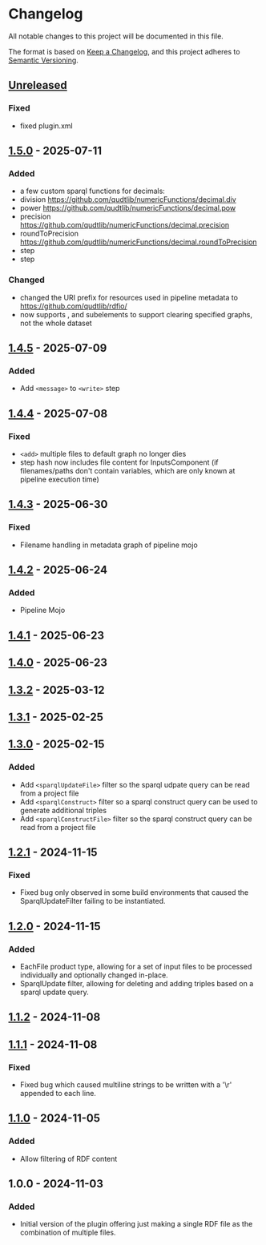 # Changelog

All notable changes to this project will be documented in this file.

The format is based on [Keep a Changelog](https://keepachangelog.com/en/1.0.0/),
and this project adheres to [Semantic Versioning](https://semver.org/spec/v2.0.0.html).

## [Unreleased]

### Fixed

- fixed plugin.xml

## [1.5.0] - 2025-07-11
### Added
- a few custom sparql functions for decimals:
- division https://github.com/qudtlib/numericFunctions/decimal.div
- power https://github.com/qudtlib/numericFunctions/decimal.pow
- precision https://github.com/qudtlib/numericFunctions/decimal.precision
- roundToPrecision https://github.com/qudtlib/numericFunctions/decimal.roundToPrecision
- <when> step
- <stop> step

### Changed
- changed the URI prefix for resources used in pipeline metadata to https://github.com/qudtlib/rdfio/
- <clear> now supports <message>, <graphs> and <graph> subelements to support clearing specified graphs, not the whole dataset

## [1.4.5] - 2025-07-09
### Added
- Add `<message>` to `<write>` step

## [1.4.4] - 2025-07-08
### Fixed
- `<add>` multiple files to default graph no longer dies
- step hash now includes file content for InputsComponent (if filenames/paths don't contain variables, which are only known at pipeline execution time)

###

## [1.4.3] - 2025-06-30
### Fixed
- Filename handling in metadata graph of pipeline mojo

## [1.4.2] - 2025-06-24
### Added
- Pipeline Mojo

## [1.4.1] - 2025-06-23

## [1.4.0] - 2025-06-23

## [1.3.2] - 2025-03-12

## [1.3.1] - 2025-02-25

## [1.3.0] - 2025-02-15
### Added
- Add `<sparqlUpdateFile>` filter so the sparql udpate query can be read from a project file
- Add `<sparqlConstruct>` filter so a sparql construct query can be used to generate additional triples
- Add `<sparqlConstructFile>` filter so the sparql construct query can be read from a project file

## [1.2.1] - 2024-11-15
### Fixed
- Fixed bug only observed in some build environments that caused the SparqlUpdateFilter failing to be instantiated.

## [1.2.0] - 2024-11-15
### Added
- EachFile product type, allowing for a set of input files to be processed individually and optionally changed in-place.
- SparqlUpdate filter, allowing for deleting and adding triples based on a sparql update query.

## [1.1.2] - 2024-11-08

## [1.1.1] - 2024-11-08
### Fixed
- Fixed bug which caused multiline strings to be written with a '\r' appended to each line.

## [1.1.0] - 2024-11-05
### Added
- Allow filtering of RDF content

## 1.0.0 - 2024-11-03
### Added
- Initial version of the plugin offering just making a single RDF file as the combination of multiple files.

[Unreleased]: https://github.com/qudtlib/rdfio-maven-plugin/compare/v1.5.0...HEAD
[1.5.0]: https://github.com/qudtlib/rdfio-maven-plugin/compare/v1.4.5...v1.5.0
[1.4.5]: https://github.com/qudtlib/rdfio-maven-plugin/compare/v1.4.4...v1.4.5
[1.4.4]: https://github.com/qudtlib/rdfio-maven-plugin/compare/v1.4.3...v1.4.4
[1.4.3]: https://github.com/qudtlib/rdfio-maven-plugin/compare/v1.4.2...v1.4.3
[1.4.2]: https://github.com/qudtlib/rdfio-maven-plugin/compare/v1.4.1...v1.4.2
[1.4.1]: https://github.com/qudtlib/rdfio-maven-plugin/compare/v1.4.0...v1.4.1
[1.4.0]: https://github.com/qudtlib/rdfio-maven-plugin/compare/v1.3.2...v1.4.0
[1.3.2]: https://github.com/qudtlib/rdfio-maven-plugin/compare/v1.3.1...v1.3.2
[1.3.1]: https://github.com/qudtlib/rdfio-maven-plugin/compare/v1.3.0...v1.3.1
[1.3.0]: https://github.com/qudtlib/rdfio-maven-plugin/compare/v1.2.1...v1.3.0
[1.2.1]: https://github.com/qudtlib/rdfio-maven-plugin/compare/v1.2.0...v1.2.1
[1.2.0]: https://github.com/qudtlib/rdfio-maven-plugin/compare/v1.1.2...v1.2.0
[1.1.2]: https://github.com/qudtlib/rdfio-maven-plugin/compare/v1.1.1...v1.1.2
[1.1.1]: https://github.com/qudtlib/rdfio-maven-plugin/compare/v1.1.0...v1.1.1
[1.1.0]: https://github.com/qudtlib/rdfio-maven-plugin/compare/v1.0.0...v1.1.0

